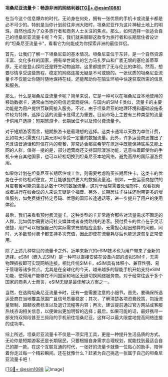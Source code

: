 **坦桑尼亚流量卡：畅游非洲的网络利器[[TG💪+ @esim1088](https://t.me/s/esim1088)]**

在当今这个信息爆炸的时代，无论身在何处，拥有一张优质的手机卡或流量卡都是必不可少的。特别是当你计划前往非洲大陆时，坦桑尼亚作为这片神秘土地上的明珠，自然也成为了众多旅行者和商务人士关注的焦点。那么，如何选择一张适合自己的坦桑尼亚流量卡呢？今天，我们就来聊聊这款专为旅行者和长期居住者设计的“坦桑尼亚流量卡”，看看它为何能成为你探索非洲的最佳伴侣。

首先，让我们了解一下坦桑尼亚的基本情况。坦桑尼亚位于东非，是一个自然资源丰富、文化多样的国家，拥有举世闻名的乞力马扎罗山和广袤无垠的塞伦盖蒂草原。无论是登山探险还是野生动物追踪，这里都提供了无与伦比的体验。然而，想要尽情享受这些旅程，稳定的网络连接无疑是不可或缺的。一张优质的坦桑尼亚流量卡不仅能让你随时随地保持在线，还能帮助你在陌生环境中快速获取所需的信息和服务。

那么，什么是坦桑尼亚流量卡呢？简单来说，它是一种可以在坦桑尼亚本地使用的移动数据卡，通常由当地的电信运营商提供。与国内的SIM卡类似，流量卡的主要功能是为用户提供互联网接入服务。不过，由于坦桑尼亚的地理环境和基础设施条件较为特殊，选择合适的流量卡显得尤为重要。目前市场上主要有三种类型的流量卡供用户选择：短期旅游卡、长期居住卡以及预付费流量卡。

对于短期游客而言，短期旅游卡是最理想的选择。这类卡通常以天数为单位计费，比如每天只需支付几美元即可享受一定量的数据流量。此外，许多运营商还推出了包含语音通话和短信在内的套餐，非常适合那些希望在旅途中既能保持联系又能上网的人群。值得一提的是，部分运营商还支持国际漫游功能，这意味着即使你的手机卡来自其他国家，也可以轻松切换到坦桑尼亚本地网络，避免高昂的国际漫游费用。

如果你计划在坦桑尼亚长期居住或工作，则需要考虑购买长期居住卡。这类卡的优势在于价格相对便宜，并且能够提供更大的数据流量池。例如，一些运营商提供的月度套餐可能包含高达数十GB的数据流量，这对于经常需要处理邮件、观看视频或者进行在线会议的人来说无疑是个福音。另外，长期居住卡往往还附带更多的增值服务，如免费拨打特定号码、优惠的国际长途通话等，进一步提升了用户的使用体验。

最后，我们来看看预付费流量卡。这种类型的卡非常适合那些对流量需求不固定的人群，比如偶尔需要访问社交媒体或者查找路线的游客。预付费卡的优点在于灵活便捷，用户可以根据自己的实际需求充值相应金额，无需担心超出预算的问题。同时，大多数预付费卡都支持多次充值，因此即使在流量耗尽后也能迅速恢复正常使用。

除了上述几种常见的流量卡之外，近年来新兴的eSIM技术也为用户带来了全新的选择。eSIM（嵌入式SIM）是一种可以直接安装在设备内部的虚拟SIM卡，无需物理插拔即可实现网络连接。相比传统SIM卡，eSIM具有体积小、兼容性强、易于管理等诸多优点。尤其是在全球化的今天，越来越多的智能手机开始支持eSIM功能，使得用户能够在不同国家和地区无缝切换网络服务商。对于经常往返于多个国家的商务人士而言，eSIM无疑是最佳解决方案之一。

当然，在选购坦桑尼亚流量卡时，还有一些需要注意的小细节。首先，要确保所选运营商在当地覆盖范围广且信号质量稳定；其次，了解清楚各项资费政策，包括流量限制、超额收费标准以及退订流程等内容；再次，建议提前通过官方网站或客服热线咨询相关信息，以便做出更加明智的选择；最后，如果可能的话，最好携带一部支持双频段甚至三频段的手机前往坦桑尼亚，这样可以最大限度地提高网络连接的成功率。

综上所述，坦桑尼亚流量卡不仅是一项实用工具，更是一种提升生活品质的方式。无论你是短期游客还是长期居民，只要根据自身需求合理规划，就能找到最适合自己的那一款。在这个互联互通的时代，一张好的流量卡就像一位贴心的助手，陪伴着你走过每一个精彩瞬间。还在犹豫什么？赶紧为自己挑选一张属于自己的坦桑尼亚流量卡吧！

[[TG💪+ @esim1088](https://t.me/s/esim1088) ![Image](https://i.postimg.cc/4NQfJmqS/Snipaste-2025-05-13-00-14-12.png)]